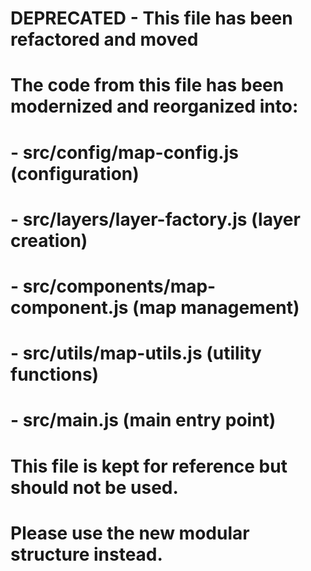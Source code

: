 # DEPRECATED - This file has been refactored and moved
# 
# The code from this file has been modernized and reorganized into:
# - src/config/map-config.js (configuration)
# - src/layers/layer-factory.js (layer creation)
# - src/components/map-component.js (map management)
# - src/utils/map-utils.js (utility functions)
# - src/main.js (main entry point)
#
# This file is kept for reference but should not be used.
# Please use the new modular structure instead.
